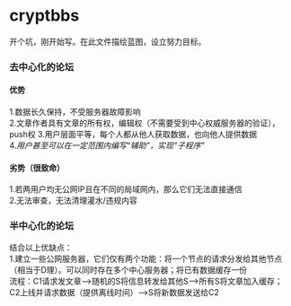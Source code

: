 # cryptbbs
开个坑，刚开始写。在此文件描绘蓝图，设立努力目标。
### 去中心化的论坛
#### 优势
1.数据长久保持，不受服务器故障影响  
2.文章作者具有文章的所有权，编辑权（不需要受到中心权威服务器的验证），push权
3.用户层面平等，每个人都从他人获取数据，也向他人提供数据  
4.*用户甚至可以在一定范围内编写“辅助”，实现“子程序”*
#### 劣势（很致命）
1.若两用户均无公网IP且在不同的局域网内，那么它们无法直接通信  
2.无法审查，无法清理灌水/违规内容
### 半中心化的论坛
结合以上优缺点：  
1.建立一些公网服务器，它们仅有两个功能：将一个节点的请求分发给其他节点（相当于D理）。可以同时存在多个中心服务器；将已有数据缓存一份  
 流程：C1请求发文章——>随机的S将信息转发给其他S——>所有S将文章加入缓存；C2上线并请求数据（提供离线时间）——>S将新数据发送给C2
